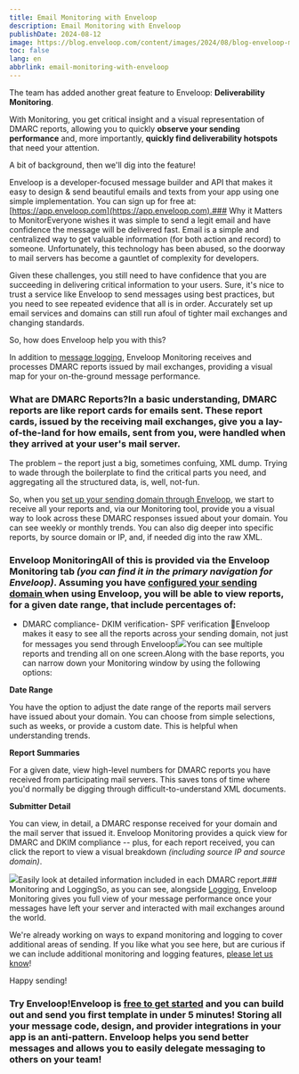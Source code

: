 ```yaml
---
title: Email Monitoring with Enveloop
description: Email Monitoring with Enveloop
publishDate: 2024-08-12
image: https://blog.enveloop.com/content/images/2024/08/blog-enveloop-monitoring-36.png
toc: false
lang: en
abbrlink: email-monitoring-with-enveloop
---
```


The team has added another great feature to Enveloop: **Deliverability Monitoring**. 

With Monitoring, you get critical insight and a visual representation of DMARC reports, allowing you to quickly **observe your sending performance** and, more importantly, **quickly find deliverability hotspots** that need your attention.

A bit of background, then we'll dig into the feature!

Enveloop is a developer-focused message builder and API that makes it easy to design &amp; send beautiful emails and texts from your app using one simple implementation. You can sign up for free at: [https://app.enveloop.com](https://app.enveloop.com).### Why it Matters to MonitorEveryone wishes it was simple to send a legit email and have confidence the message will be delivered fast. Email is a simple and centralized way to get valuable information (for both action and record) to someone. Unfortunately, this technology has been abused, so the doorway to mail servers has become a gauntlet of complexity for developers. 

Given these challenges, you still need to have confidence that you are succeeding in delivering critical information to your users. Sure, it's nice to trust a service like Enveloop to send messages using best practices, but you need to see repeated evidence that all is in order. Accurately set up email services and domains can still run afoul of tighter mail exchanges and changing standards.

So, how does Enveloop help you with this?

In addition to [message logging](https://blog.enveloop.com/enveloop-logging/), Enveloop Monitoring receives and processes  DMARC reports issued by mail exchanges, providing a visual map for your on-the-ground message performance. 

### What are DMARC Reports?In a basic understanding, DMARC reports are like **report cards for emails sent**. These report cards, issued by the receiving mail exchanges, give you a lay-of-the-land for how emails, sent from you, were handled when they arrived at your user's mail server.

The problem – the report just a big, sometimes confuing, XML dump. Trying to wade through the boilerplate to find the critical parts you need, and aggregating all the structured data, is, well, not-fun.

So, when you [set up your sending domain through Enveloop](https://docs.enveloop.com/product-guides/getting-started/adding-a-sending-domain), we start to receive all your reports and, via our Monitoring tool, provide you a visual way to look across these DMARC responses issued about your domain. You can see weekly or monthly trends. You can also dig deeper into specific reports, by source domain or IP, and, if needed dig into the raw XML.

### Enveloop MonitoringAll of this is provided via the Enveloop **Monitoring** tab *(you can find it in the primary navigation for Enveloop)*. Assuming you have [configured your sending domain ](https://docs.enveloop.com/product-guides/getting-started/adding-a-sending-domain)when using Enveloop, you will be able to view reports, for a given date range, that include percentages of:

- DMARC compliance- DKIM verification- SPF verification
💪Enveloop makes it easy to see all the reports across your sending domain, not just for messages you send through Enveloop!![](https://blog.enveloop.com/content/images/2024/08/enveloop-dmarc-monitoring.webp)You can see multiple reports and trending all on one screen.Along with the base reports, you can narrow down your Monitoring window by using the following options:

**Date Range**

You have the option to adjust the date range of the reports mail servers have issued about your domain. You can choose from simple selections, such as weeks, or provide a custom date. This is helpful when understanding trends.

**Report Summaries**

For a given date, view high-level numbers for DMARC reports you have received from participating mail servers. This saves tons of time where you'd normally be digging through difficult-to-understand XML documents.

**Submitter Detail**

You can view, in detail, a DMARC response received for your domain and the mail server that issued it. Enveloop Monitoring provides a quick view for DMARC and DKIM compliance -- plus, for each report received, you can click the report to view a visual breakdown *(including source IP and source domain)*.

![](https://blog.enveloop.com/content/images/2024/08/enveloop-dmarc-report-detail.webp)Easily look at detailed information included in each DMARC report.### Monitoring and LoggingSo, as you can see, alongside [Logging](https://docs.enveloop.com/product-guides/logging), Enveloop Monitoring gives you full view of your message performance once your messages have left your server and interacted with mail exchanges around the world.

We're already working on ways to expand monitoring and logging to cover additional areas of sending. If you like what you see here, but are curious if we can include additional monitoring and logging features, [please let us know](mailto:hey@enveloop.com)!

Happy sending!

### Try Enveloop!Enveloop is [**free to get started**](https://app.enveloop.com/) and you can build out and send you first template in under 5 minutes! Storing all your message code, design, and provider integrations in your app is an anti-pattern. Enveloop helps you send better messages and allows you to easily delegate messaging to others on your team!
